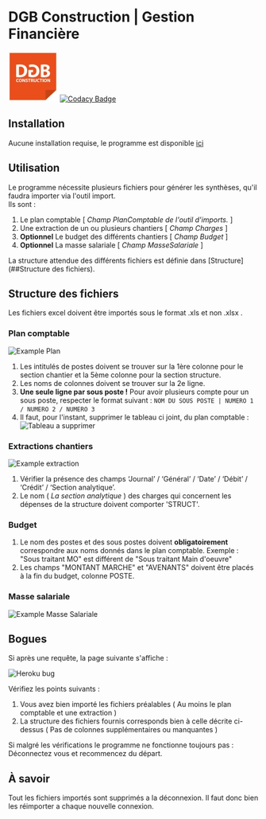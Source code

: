 # DGB Construction | Gestion Financière

![DGB LOGO](https://github.com/vidanm/DGB-Gestion/blob/master/images/DGB.jpeg)
[![Codacy Badge](https://app.codacy.com/project/badge/Grade/0d9c8b09c33b40bb8db12b0d60a397c9)](https://www.codacy.com?utm_source=github.com&amp;utm_medium=referral&amp;utm_content=vidanm/DGB_Gesfin&amp;utm_campaign=Badge_Grade)

## Installation

Aucune installation requise, le programme est disponible [ici](https://dgb-gestionfinanciere.herokuapp.com/)


## Utilisation

Le programme nécessite plusieurs fichiers pour générer les synthèses, qu'il faudra importer via l'outil import.   
Ils sont :
1. Le plan comptable [ *Champ PlanComptable de l'outil d'imports.* ]
2. Une extraction de un ou plusieurs chantiers [ *Champ Charges* ]
3. **Optionnel** Le budget des différents chantiers [ *Champ Budget* ]
4. **Optionnel** La masse salariale [ *Champ MasseSalariale* ]

La structure attendue des différents fichiers est définie dans [Structure](##Structure des fichiers).


## Structure des fichiers

Les fichiers excel doivent être importés sous le format .xls et non .xlsx .

### Plan comptable
![Example Plan](https://i.ibb.co/MsZhghm/screenshot.png)
1.  Les intitulés de postes doivent se trouver sur la 1ère colonne pour le section chantier et la 5ème colonne pour la section structure.
2.  Les noms de colonnes doivent se trouver sur la 2e ligne.
3.  **Une seule ligne par sous poste !** Pour avoir plusieurs compte pour un sous poste, respecter le format suivant :
`NOM DU SOUS POSTE | NUMERO 1 / NUMERO 2 / NUMERO 3`
4. Il faut, pour l'instant, supprimer le tableau ci joint, du plan comptable :
![Tableau a supprimer](https://i.ibb.co/XSj13ky/screenshot.png)


### Extractions chantiers
![Example extraction](https://i.ibb.co/1Jm39y7/screenshot.png)
1.  Vérifier la présence des champs ‘Journal’ / ‘Général’ / ‘Date’ / ‘Débit’ / ‘Crédit’ / ‘Section analytique’.
2.  Le nom ( *La section analytique* ) des charges qui concernent les dépenses de la structure doivent comporter 'STRUCT'.

### Budget
1. Le nom des postes et des sous postes doivent **obligatoirement** correspondre aux noms donnés dans le plan
comptable. Exemple : "Sous traitant MO" est différent de "Sous traitant Main d'oeuvre"
2. Les champs "MONTANT MARCHE" et "AVENANTS" doivent être placés à la fin du budget, colonne POSTE.

### Masse salariale
![Example Masse Salariale](https://i.ibb.co/6Y1ZDtx/screenshot.png)

## Bogues
Si après une requête, la page suivante s'affiche :

![Heroku bug](https://i.ibb.co/TK2Bpz0/screenshot.png)

Vérifiez les points suivants :
1. Vous avez bien importé les fichiers préalables ( Au moins le plan comptable et une extraction )
2. La structure des fichiers fournis corresponds bien à celle décrite ci-dessus ( Pas de colonnes supplémentaires ou manquantes )

Si malgré les vérifications le programme ne fonctionne toujours pas : Déconnectez vous et recommencez du départ.

## À savoir
Tout les fichiers importés sont supprimés a la déconnexion.
Il faut donc bien les réimporter a chaque nouvelle connexion.
